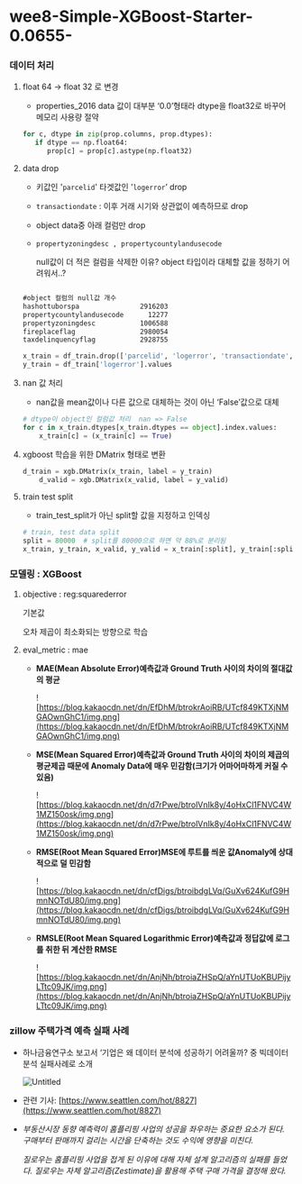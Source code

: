 # wee8-Simple-XGBoost-Starter-0.0655-
### 데이터 처리

1. float 64 → float 32 로 변경
    - properties_2016 data 값이 대부분 ‘0.0’형태라 dtype을 float32로 바꾸어 메모리 사용량 절약
    
    ```python
    for c, dtype in zip(prop.columns, prop.dtypes):
       if dtype == np.float64:
          prop[c] = prop[c].astype(np.float32)
    ```
    
2. data drop
    - 키값인 '`parcelid`' 타겟값인 '`logerror`’ drop
    - `transactiondate` : 이후 거래 시기와 상관없이 예측하므로 drop
    - object data중 아래 컬럼만 drop
    - `propertyzoningdesc , propertycountylandusecode`
        
        null값이 더 적은 컬럼을 삭제한 이유? object 타입이라 대체할 값을 정하기 어려워서..?
        
    
    ```markdown
    
    #object 컬럼의 null값 개수
    hashottuborspa               2916203
    propertycountylandusecode      12277
    propertyzoningdesc           1006588
    fireplaceflag                2980054
    taxdelinquencyflag           2928755
    ```
    
    ```python
    x_train = df_train.drop(['parcelid', 'logerror', 'transactiondate', 'propertyzoningdesc', 'propertycountylandusecode'], axis=1)
    y_train = df_train['logerror'].values
    ```
    
3. nan 값 처리
    - nan값을 mean값이나 다른 값으로 대체하는 것이 아닌 ‘False’값으로 대체
    
    ```python
    # dtype이 object인 컬럼값 처리  nan => False
    for c in x_train.dtypes[x_train.dtypes == object].index.values:
        x_train[c] = (x_train[c] == True)
    ```
    
4. xgboost 학습을 위한 DMatrix 형태로 변환
    
    ```python
    d_train = xgb.DMatrix(x_train, label = y_train)
    	d_valid = xgb.DMatrix(x_valid, label = y_valid)
    ```
    
5. train test split
    - train_test_split가 아닌 split할 값을 지정하고 인덱싱
    
    ```python
    # train, test data split
    split = 80000  # split를 80000으로 하면 약 88%로 분리됨
    x_train, y_train, x_valid, y_valid = x_train[:split], y_train[:split], x_train[split:], y_train[split:]
    ```
    

### 모델링 : XGBoost

1. objective : reg:squarederror
    
    기본값
    
    오차 제곱이 최소화되는 방향으로 학습
    
2. eval_metric : mae
    - **MAE(Mean Absolute Error)예측값과 Ground Truth 사이의 차이의 절대값의 평균**
        
        ![https://blog.kakaocdn.net/dn/EfDhM/btrokrAoiRB/UTcf849KTXjNMGAOwnGhC1/img.png](https://blog.kakaocdn.net/dn/EfDhM/btrokrAoiRB/UTcf849KTXjNMGAOwnGhC1/img.png)
        
    - **MSE(Mean Squared Error)예측값과 Ground Truth 사이의 차이의 제곱의 평균제곱 때문에 Anomaly Data에 매우 민감함(크기가 어마어마하게 커질 수 있음)**
        
        ![https://blog.kakaocdn.net/dn/d7rPwe/btrolVnIk8y/4oHxCl1FNVC4W1MZ150osk/img.png](https://blog.kakaocdn.net/dn/d7rPwe/btrolVnIk8y/4oHxCl1FNVC4W1MZ150osk/img.png)
        
    - **RMSE(Root Mean Squared Error)MSE에 루트를 씌운 값Anomaly에 상대적으로 덜 민감함**
        
        ![https://blog.kakaocdn.net/dn/cfDigs/btroibdgLVq/GuXv624KufG9HmnNOTdU80/img.png](https://blog.kakaocdn.net/dn/cfDigs/btroibdgLVq/GuXv624KufG9HmnNOTdU80/img.png)
        
    - **RMSLE(Root Mean Squared Logarithmic Error)예측값과 정답값에 로그를 취한 뒤 계산한 RMSE**
        
        ![https://blog.kakaocdn.net/dn/AnjNh/btroiaZHSpQ/aYnUTUoKBUPijyLTtc09JK/img.png](https://blog.kakaocdn.net/dn/AnjNh/btroiaZHSpQ/aYnUTUoKBUPijyLTtc09JK/img.png)
        

### zillow 주택가격 예측 실패 사례

- 하나금융연구소 보고서 ‘기업은 왜 데이터 분석에 성공하기 어려울까? 중 빅데이터 분석 실패사례로 소개
    
    ![Untitled](https://s3-us-west-2.amazonaws.com/secure.notion-static.com/c5e6f824-70ba-4a19-892d-818dc444610b/Untitled.png)
    
- 관련 기사: [https://www.seattlen.com/hot/8827](https://www.seattlen.com/hot/8827)
- *부동산시장 동향 예측력이 홈플리핑 사업의 성공을 좌우하는 중요한 요소가 된다. 구매부터 판매까지 걸리는 시간을 단축하는 것도 수익에 영향을 미친다.*
    
    *질로우는 홈플리핑 사업을 접게 된 이유에 대해 자체 설계 알고리즘의 실패를 들었다. 질로우는 자체 알고리즘(Zestimate)을 활용해 주택 구매 가격을 결정해 왔다.*
